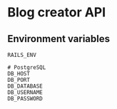 # Blog creator API
## Environment variables
```dotenv
RAILS_ENV

# PostgreSQL
DB_HOST
DB_PORT
DB_DATABASE
DB_USERNAME
DB_PASSWORD
```